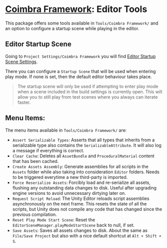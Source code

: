 # [Coimbra Framework](Index.md): Editor Tools

This package offers some tools available in `Tools/Coimbra Framework/` and an option to configure a startup scene while playing in the editor.

## Editor Startup Scene

Going to `Project Settings/Coimbra Framework` you will find [Editor Startup Scene Settings](../Coimbra.Editor/EditorStartupSceneSettings.cs).

There you can configure a `Startup Scene` that will be used when entering play mode. If none is set, then the default editor behaviour takes place.

> The startup scene will only be used if attempting to enter play mode when a scene included in the build settings is currently open. This will allow you to still play from test scenes where you always can iterate faster.

## Menu Items:

The menu items available in `Tools/Coimbra Framework/` are:

- `Assert Serializable Types`: Asserts that all types that inherits from a serializable type also contains the `SerializableAttribute`. It will also log a message if everything is correct.
- `Clear Cache`: Deletes all `AssetBundle` and `ProceduralMaterial` content that has been cached.
- `Create Assets Assembly`: Generate assemblies for all scripts in the `Assets` folder while also taking into consideration `Editor` folders. Needs to be triggered everytime a new third-party is imported.
- `Force Reserialize Assets`: Forcibly load and re-serialize all assets, flushing any outstanding data changes to disk. Useful after upgrading engine versions to avoid unnecessary dirtying later on.
- `Request Script Reload`: The Unity Editor reloads script assemblies asynchronously on the next frame. This resets the state of all the scripts, but Unity does not compile any code that has changed since the previous compilation.
- `Reset Play Mode Start Scene`: Reset the `EditorSceneManager.playModeStartScene` back to null, if set.
- `Save Assets`: Saves all assets changes to disk. About the same as `File/Save Project` but also with a nice default shortcut at `Alt + Shift + S`.
